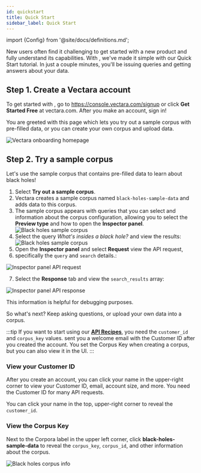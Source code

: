 ```yaml
---
id: quickstart
title: Quick Start
sidebar_label: Quick Start
---
```


import {Config} from '@site/docs/definitions.md';

New users often find it challenging to get started with a new product and
fully understand its capabilities. With <Config v="names.product"/>, we've made it simple with our
Quick Start tutorial. In just a couple minutes, you'll be issuing queries and
getting answers about your data.

## Step 1. Create a Vectara account

To get started with <Config v="names.product"/>, go to https://console.vectara.com/signup or
click **Get Started Free** at vectara.com. After you make an account, sign in!

You are greeted with this page which lets you try out a sample corpus with
pre-filled data, or you can create your own corpus and upload data.

![Vectara onboarding homepage](/img/vectara_onboarding_home.png)

## Step 2. Try a sample corpus

Let's use the sample corpus that contains pre-filled data to learn about black
holes!

1. Select **Try out a sample corpus**.
2. Vectara creates a sample corpus named `black-holes-sample-data` and adds
   data to this corpus.
3. The sample corpus appears with queries that you can select and information
   about the corpus configuration, allowing you to select the **Preview type**
   and how to open the **Inspector panel**.
   ![Black holes sample corpus](/img/black_holes_sample_corpus.png)
4. Select the query _What's insides a black hole?_ and view the results:
   ![Black holes sample corpus](/img/black_holes_query_results.png)
5. Open the **Inspector panel** and select **Request** view the API request,
6. specifically the `query` and `search` details.:

![Inspector panel API request](/img/black_holes_api_request.png)

7. Select the **Response** tab and view the `search_results` array:

![Inspector panel API response](/img/black_holes_api_response.png)

This information is helpful for debugging purposes.

So what's next? Keep asking questions, or upload your own data into a corpus.

:::tip
If you want to start using our [**API Recipes**](/docs/api-recipes), you need
the `customer_id` and `corpus_key` values. <Config v="names.product"/> sent
you a welcome email with the Customer ID after you created the account. You
set the Corpus Key when creating a corpus, but you can also view it in the UI.
:::

### View your Customer ID

After you create an account, you can click your name in the upper-right corner
to view your Customer ID, email, account size, and more. You need the
Customer ID for many API requests.

You can click your name in the top, upper-right corner to reveal
the `customer_id`.

### View the Corpus Key

Next to the Corpora label in the upper left corner, click
**black-holes-sample-data** to reveal the `corpus_key`, `corpus_id`, and other
information about the corpus.

![Black holes corpus info](/img/black_holes_corpus_info.png)
